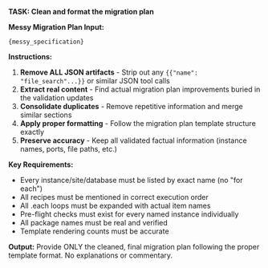 **TASK: Clean and format the migration plan**

**Messy Migration Plan Input:**
```
{messy_specification}
```

**Instructions:**

1. **Remove ALL JSON artifacts** - Strip out any `{{"name": "file_search"...}}` or similar JSON tool calls
2. **Extract real content** - Find actual migration plan improvements buried in the validation updates
3. **Consolidate duplicates** - Remove repetitive information and merge similar sections
4. **Apply proper formatting** - Follow the migration plan template structure exactly
5. **Preserve accuracy** - Keep all validated factual information (instance names, ports, file paths, etc.)

**Key Requirements:**
- Every instance/site/database must be listed by exact name (no "for each")
- All recipes must be mentioned in correct execution order  
- All .each loops must be expanded with actual item names
- Pre-flight checks must exist for every named instance individually
- All package names must be real and verified
- Template rendering counts must be accurate

**Output:** Provide ONLY the cleaned, final migration plan following the proper template format. No explanations or commentary.
